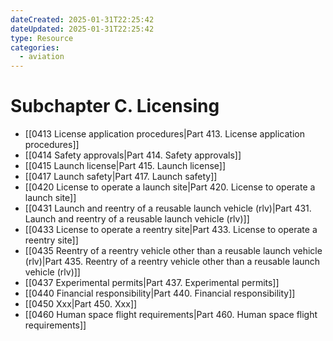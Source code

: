 ```yaml
---
dateCreated: 2025-01-31T22:25:42
dateUpdated: 2025-01-31T22:25:42
type: Resource
categories:
  - aviation
---
```


# Subchapter C. Licensing

- [[0413 License application procedures|Part 413. License application procedures]]
- [[0414 Safety approvals|Part 414. Safety approvals]]
- [[0415 Launch license|Part 415. Launch license]]
- [[0417 Launch safety|Part 417. Launch safety]]
- [[0420 License to operate a launch site|Part 420. License to operate a launch site]]
- [[0431 Launch and reentry of a reusable launch vehicle (rlv)|Part 431. Launch and reentry of a reusable launch vehicle (rlv)]]
- [[0433 License to operate a reentry site|Part 433. License to operate a reentry site]]
- [[0435 Reentry of a reentry vehicle other than a reusable launch vehicle (rlv)|Part 435. Reentry of a reentry vehicle other than a reusable launch vehicle (rlv)]]
- [[0437 Experimental permits|Part 437. Experimental permits]]
- [[0440 Financial responsibility|Part 440. Financial responsibility]]
- [[0450 Xxx|Part 450. Xxx]]
- [[0460 Human space flight requirements|Part 460. Human space flight requirements]]